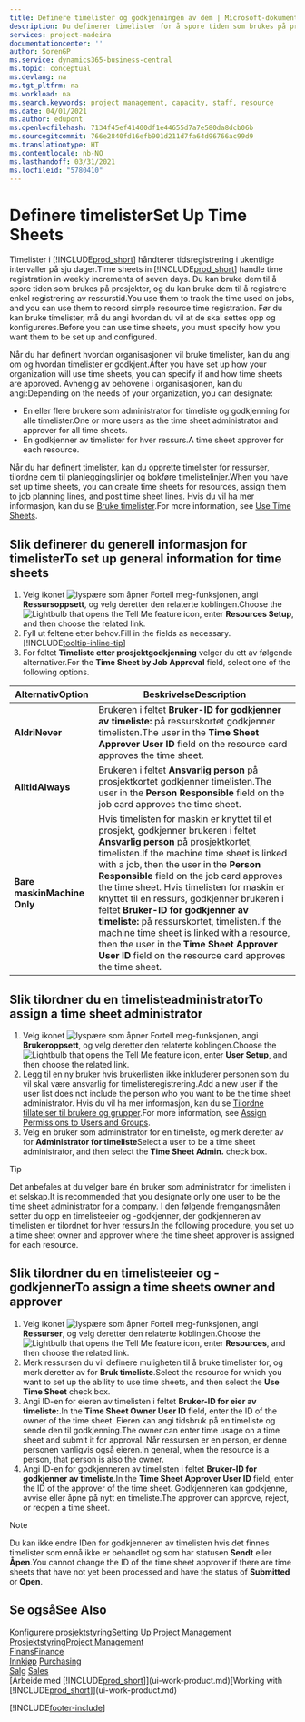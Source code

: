 ```yaml
---
title: Definere timelister og godkjenningen av dem | Microsoft-dokumentasjon
description: Du definerer timelister for å spore tiden som brukes på prosjekter, og bruk av ressurser. Dette er til hjelp ved prosjektstyring, bemanning og kapasitet.
services: project-madeira
documentationcenter: ''
author: SorenGP
ms.service: dynamics365-business-central
ms.topic: conceptual
ms.devlang: na
ms.tgt_pltfrm: na
ms.workload: na
ms.search.keywords: project management, capacity, staff, resource
ms.date: 04/01/2021
ms.author: edupont
ms.openlocfilehash: 7134f45ef41400df1e44655d7a7e580da8dcb06b
ms.sourcegitcommit: 766e2840fd16efb901d211d7fa64d96766ac99d9
ms.translationtype: HT
ms.contentlocale: nb-NO
ms.lasthandoff: 03/31/2021
ms.locfileid: "5780410"
---
```

# <a name="set-up-time-sheets"></a><span data-ttu-id="369ee-103">Definere timelister</span><span class="sxs-lookup"><span data-stu-id="369ee-103">Set Up Time Sheets</span></span>
<span data-ttu-id="369ee-104">Timelister i [!INCLUDE[prod_short](includes/prod_short.md)] håndterer tidsregistrering i ukentlige intervaller på sju dager.</span><span class="sxs-lookup"><span data-stu-id="369ee-104">Time sheets in [!INCLUDE[prod_short](includes/prod_short.md)] handle time registration in weekly increments of seven days.</span></span> <span data-ttu-id="369ee-105">Du kan bruke dem til å spore tiden som brukes på prosjekter, og du kan bruke dem til å registrere enkel registrering av ressurstid.</span><span class="sxs-lookup"><span data-stu-id="369ee-105">You use them to track the time used on jobs, and you can use them to record simple resource time registration.</span></span> <span data-ttu-id="369ee-106">Før du kan bruke timelister, må du angi hvordan du vil at de skal settes opp og konfigureres.</span><span class="sxs-lookup"><span data-stu-id="369ee-106">Before you can use time sheets, you must specify how you want them to be set up and configured.</span></span>

<span data-ttu-id="369ee-107">Når du har definert hvordan organisasjonen vil bruke timelister, kan du angi om og hvordan timelister er godkjent.</span><span class="sxs-lookup"><span data-stu-id="369ee-107">After you have set up how your organization will use time sheets, you can specify if and how time sheets are approved.</span></span> <span data-ttu-id="369ee-108">Avhengig av behovene i organisasjonen, kan du angi:</span><span class="sxs-lookup"><span data-stu-id="369ee-108">Depending on the needs of your organization, you can designate:</span></span>

* <span data-ttu-id="369ee-109">En eller flere brukere som administrator for timeliste og godkjenning for alle timelister.</span><span class="sxs-lookup"><span data-stu-id="369ee-109">One or more users as the time sheet administrator and approver for all time sheets.</span></span>
* <span data-ttu-id="369ee-110">En godkjenner av timelister for hver ressurs.</span><span class="sxs-lookup"><span data-stu-id="369ee-110">A time sheet approver for each resource.</span></span>

<span data-ttu-id="369ee-111">Når du har definert timelister, kan du opprette timelister for ressurser, tilordne dem til planleggingslinjer og bokføre timelistelinjer.</span><span class="sxs-lookup"><span data-stu-id="369ee-111">When you have set up time sheets, you can create time sheets for resources, assign them to job planning lines, and post time sheet lines.</span></span> <span data-ttu-id="369ee-112">Hvis du vil ha mer informasjon, kan du se [Bruke timelister](projects-how-use-time-sheets.md).</span><span class="sxs-lookup"><span data-stu-id="369ee-112">For more information, see [Use Time Sheets](projects-how-use-time-sheets.md).</span></span>

## <a name="to-set-up-general-information-for-time-sheets"></a><span data-ttu-id="369ee-113">Slik definerer du generell informasjon for timelister</span><span class="sxs-lookup"><span data-stu-id="369ee-113">To set up general information for time sheets</span></span>
1. <span data-ttu-id="369ee-114">Velg ikonet ![lyspære som åpner Fortell meg-funksjonen](media/ui-search/search_small.png "Fortell hva du vil gjøre"), angi **Ressursoppsett**, og velg deretter den relaterte koblingen.</span><span class="sxs-lookup"><span data-stu-id="369ee-114">Choose the ![Lightbulb that opens the Tell Me feature](media/ui-search/search_small.png "Tell me what you want to do") icon, enter **Resources Setup**, and then choose the related link.</span></span>  
2. <span data-ttu-id="369ee-115">Fyll ut feltene etter behov.</span><span class="sxs-lookup"><span data-stu-id="369ee-115">Fill in the fields as necessary.</span></span> [!INCLUDE[tooltip-inline-tip](includes/tooltip-inline-tip_md.md)]
3. <span data-ttu-id="369ee-116">For feltet **Timeliste etter prosjektgodkjenning** velger du ett av følgende alternativer.</span><span class="sxs-lookup"><span data-stu-id="369ee-116">For the **Time Sheet by Job Approval** field, select one of the following options.</span></span>

| <span data-ttu-id="369ee-117">Alternativ</span><span class="sxs-lookup"><span data-stu-id="369ee-117">Option</span></span> | <span data-ttu-id="369ee-118">Beskrivelse</span><span class="sxs-lookup"><span data-stu-id="369ee-118">Description</span></span> |
| --- | --- |
| <span data-ttu-id="369ee-119">**Aldri**</span><span class="sxs-lookup"><span data-stu-id="369ee-119">**Never**</span></span> |<span data-ttu-id="369ee-120">Brukeren i feltet **Bruker-ID for godkjenner av timeliste:** på ressurskortet godkjenner timelisten.</span><span class="sxs-lookup"><span data-stu-id="369ee-120">The user in the **Time Sheet Approver User ID** field on the resource card approves the time sheet.</span></span> |
| <span data-ttu-id="369ee-121">**Alltid**</span><span class="sxs-lookup"><span data-stu-id="369ee-121">**Always**</span></span> |<span data-ttu-id="369ee-122">Brukeren i feltet **Ansvarlig person** på prosjektkortet godkjenner timelisten.</span><span class="sxs-lookup"><span data-stu-id="369ee-122">The user in the **Person Responsible** field on the job card approves the time sheet.</span></span> |
| <span data-ttu-id="369ee-123">**Bare maskin**</span><span class="sxs-lookup"><span data-stu-id="369ee-123">**Machine Only**</span></span> |<span data-ttu-id="369ee-124">Hvis timelisten for maskin er knyttet til et prosjekt, godkjenner brukeren i feltet **Ansvarlig person** på prosjektkortet, timelisten.</span><span class="sxs-lookup"><span data-stu-id="369ee-124">If the machine time sheet is linked with a job, then the user in the **Person Responsible** field on the job card approves the time sheet.</span></span> <span data-ttu-id="369ee-125">Hvis timelisten for maskin er knyttet til en ressurs, godkjenner brukeren i feltet **Bruker-ID for godkjenner av timeliste:** på ressurskortet, timelisten.</span><span class="sxs-lookup"><span data-stu-id="369ee-125">If the machine time sheet is linked with a resource, then the user in the **Time Sheet Approver User ID** field on the resource card approves the time sheet.</span></span> |

## <a name="to-assign-a-time-sheet-administrator"></a><span data-ttu-id="369ee-126">Slik tilordner du en timelisteadministrator</span><span class="sxs-lookup"><span data-stu-id="369ee-126">To assign a time sheet administrator</span></span>
1. <span data-ttu-id="369ee-127">Velg ikonet ![lyspære som åpner Fortell meg-funksjonen](media/ui-search/search_small.png "Fortell hva du vil gjøre"), angi **Brukeroppsett**, og velg deretter den relaterte koblingen.</span><span class="sxs-lookup"><span data-stu-id="369ee-127">Choose the ![Lightbulb that opens the Tell Me feature](media/ui-search/search_small.png "Tell me what you want to do") icon, enter **User Setup**, and then choose the related link.</span></span>  
2. <span data-ttu-id="369ee-128">Legg til en ny bruker hvis brukerlisten ikke inkluderer personen som du vil skal være ansvarlig for timelisteregistrering.</span><span class="sxs-lookup"><span data-stu-id="369ee-128">Add a new user if the user list does not include the person who you want to be the time sheet administrator.</span></span> <span data-ttu-id="369ee-129">Hvis du vil ha mer informasjon, kan du se [Tilordne tillatelser til brukere og grupper](ui-define-granular-permissions.md).</span><span class="sxs-lookup"><span data-stu-id="369ee-129">For more information, see [Assign Permissions to Users and Groups](ui-define-granular-permissions.md).</span></span>
3. <span data-ttu-id="369ee-130">Velg en bruker som administrator for en timeliste, og merk deretter av for **Administrator for timeliste**</span><span class="sxs-lookup"><span data-stu-id="369ee-130">Select a user to be a time sheet administrator, and then select the **Time Sheet Admin.** check box.</span></span>  

> [!TIP]  
>   <span data-ttu-id="369ee-131">Det anbefales at du velger bare én bruker som administrator for timelisten i et selskap.</span><span class="sxs-lookup"><span data-stu-id="369ee-131">It is recommended that you designate only one user to be the time sheet administrator for a company.</span></span> <span data-ttu-id="369ee-132">I den følgende fremgangsmåten setter du opp en timelisteeier og -godkjenner, der godkjenneren av timelisten er tilordnet for hver ressurs.</span><span class="sxs-lookup"><span data-stu-id="369ee-132">In the following procedure, you set up a time sheet owner and approver where the time sheet approver is assigned for each resource.</span></span>  

## <a name="to-assign-a-time-sheets-owner-and-approver"></a><span data-ttu-id="369ee-133">Slik tilordner du en timelisteeier og -godkjenner</span><span class="sxs-lookup"><span data-stu-id="369ee-133">To assign a time sheets owner and approver</span></span>
1. <span data-ttu-id="369ee-134">Velg ikonet ![lyspære som åpner Fortell meg-funksjonen](media/ui-search/search_small.png "Fortell hva du vil gjøre"), angi **Ressurser**, og velg deretter den relaterte koblingen.</span><span class="sxs-lookup"><span data-stu-id="369ee-134">Choose the ![Lightbulb that opens the Tell Me feature](media/ui-search/search_small.png "Tell me what you want to do") icon, enter **Resources**, and then choose the related link.</span></span>
2. <span data-ttu-id="369ee-135">Merk ressursen du vil definere muligheten til å bruke timelister for, og merk deretter av for **Bruk timeliste**.</span><span class="sxs-lookup"><span data-stu-id="369ee-135">Select the resource for which you want to set up the ability to use time sheets, and then select the **Use Time Sheet** check box.</span></span>  
3. <span data-ttu-id="369ee-136">Angi ID-en for eieren av timelisten i feltet **Bruker-ID for eier av timeliste:**.</span><span class="sxs-lookup"><span data-stu-id="369ee-136">In the **Time Sheet Owner User ID** field, enter the ID of the owner of the time sheet.</span></span> <span data-ttu-id="369ee-137">Eieren kan angi tidsbruk på en timeliste og sende den til godkjenning.</span><span class="sxs-lookup"><span data-stu-id="369ee-137">The owner can enter time usage on a time sheet and submit it for approval.</span></span> <span data-ttu-id="369ee-138">Når ressursen er en person, er denne personen vanligvis også eieren.</span><span class="sxs-lookup"><span data-stu-id="369ee-138">In general, when the resource is a person, that person is also the owner.</span></span>  
4. <span data-ttu-id="369ee-139">Angi ID-en for godkjenneren av timelisten i feltet **Bruker-ID for godkjenner av timeliste**.</span><span class="sxs-lookup"><span data-stu-id="369ee-139">In the **Time Sheet Approver User ID** field, enter the ID of the approver of the time sheet.</span></span> <span data-ttu-id="369ee-140">Godkjenneren kan godkjenne, avvise eller åpne på nytt en timeliste.</span><span class="sxs-lookup"><span data-stu-id="369ee-140">The approver can approve, reject, or reopen a time sheet.</span></span>  

> [!NOTE]  
>   <span data-ttu-id="369ee-141">Du kan ikke endre IDen for godkjenneren av timelisten hvis det finnes timelister som ennå ikke er behandlet og som har statusen **Sendt** eller **Åpen**.</span><span class="sxs-lookup"><span data-stu-id="369ee-141">You cannot change the ID of the time sheet approver if there are time sheets that have not yet been processed and have the status of **Submitted** or **Open**.</span></span>

## <a name="see-also"></a><span data-ttu-id="369ee-142">Se også</span><span class="sxs-lookup"><span data-stu-id="369ee-142">See Also</span></span>
[<span data-ttu-id="369ee-143">Konfigurere prosjektstyring</span><span class="sxs-lookup"><span data-stu-id="369ee-143">Setting Up Project Management</span></span>](projects-setup-projects.md)  
[<span data-ttu-id="369ee-144">Prosjektstyring</span><span class="sxs-lookup"><span data-stu-id="369ee-144">Project Management</span></span>](projects-manage-projects.md)  
[<span data-ttu-id="369ee-145">Finans</span><span class="sxs-lookup"><span data-stu-id="369ee-145">Finance</span></span>](finance.md)  
<span data-ttu-id="369ee-146">[Innkjøp](purchasing-manage-purchasing.md)       </span><span class="sxs-lookup"><span data-stu-id="369ee-146">[Purchasing](purchasing-manage-purchasing.md)       </span></span>  
<span data-ttu-id="369ee-147">[Salg](sales-manage-sales.md)    </span><span class="sxs-lookup"><span data-stu-id="369ee-147">[Sales](sales-manage-sales.md)    </span></span>  
<span data-ttu-id="369ee-148">[Arbeide med [!INCLUDE[prod_short](includes/prod_short.md)]](ui-work-product.md)</span><span class="sxs-lookup"><span data-stu-id="369ee-148">[Working with [!INCLUDE[prod_short](includes/prod_short.md)]](ui-work-product.md)</span></span>  


[!INCLUDE[footer-include](includes/footer-banner.md)]